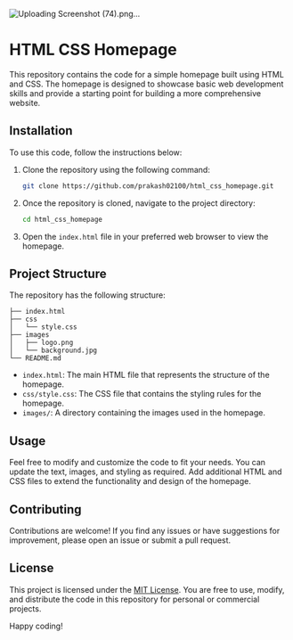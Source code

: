 ![Uploading Screenshot (74).png…]()


# HTML CSS Homepage

This repository contains the code for a simple homepage built using HTML and CSS. The homepage is designed to showcase basic web development skills and provide a starting point for building a more comprehensive website.

## Installation

To use this code, follow the instructions below:

1. Clone the repository using the following command:

   ```bash
   git clone https://github.com/prakash02100/html_css_homepage.git
   ```

2. Once the repository is cloned, navigate to the project directory:

   ```bash
   cd html_css_homepage
   ```

3. Open the `index.html` file in your preferred web browser to view the homepage.

## Project Structure

The repository has the following structure:

```
├── index.html
├── css
│   └── style.css
├── images
│   ├── logo.png
│   └── background.jpg
└── README.md
```

- `index.html`: The main HTML file that represents the structure of the homepage.
- `css/style.css`: The CSS file that contains the styling rules for the homepage.
- `images/`: A directory containing the images used in the homepage.

## Usage

Feel free to modify and customize the code to fit your needs. You can update the text, images, and styling as required. Add additional HTML and CSS files to extend the functionality and design of the homepage.

## Contributing

Contributions are welcome! If you find any issues or have suggestions for improvement, please open an issue or submit a pull request.

## License

This project is licensed under the [MIT License](LICENSE). You are free to use, modify, and distribute the code in this repository for personal or commercial projects.

Happy coding!
